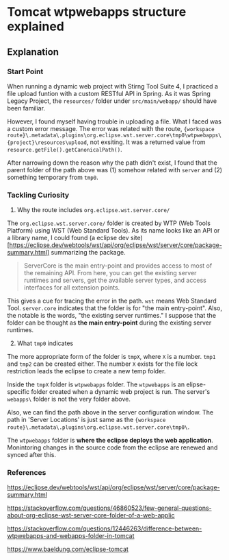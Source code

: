 # Tomcat wtpwebapps structure explained

## Explanation

### Start Point

When running a dynamic web project with Stirng Tool Suite 4, I practiced a file upload funtion with a custom RESTful API in Spring. As it was Spring Legacy Project, the `resources/` folder under `src/main/webapp/` should have been familiar.

However, I found myself having trouble in uploading a file. What I faced was a custom error message. The error was related with the route, `{workspace route}\.metadata\.plugins\org.eclipse.wst.server.core\tmp0\wtpwebapps\{project}\resources\upload`, not exsiting. It was a returned value from `resource.getFile().getCanonicalPath()`. 

After narrowing down the reason why the path didn't exist, I found that the parent folder of the path above was (1) somehow related with `server` and (2) something temporary from `tmp0`. 

### Tackling Curiosity

1. Why the route includes `org.eclipse.wst.server.core/`

The `org.eclipse.wst.server.core/` folder is created by WTP (Web Tools Platform) using WST (Web Standard Tools). As its name looks like an API or a library name, I could found (a eclipse dev site)[https://eclipse.dev/webtools/wst/api/org/eclipse/wst/server/core/package-summary.html] summarizing the package.

> ServerCore is the main entry-point and provides access to most of the remaining API. From here, you can get the existing server runtimes and servers, get the available server types, and access interfaces for all extension points.

This gives a cue for tracing the error in the path. `wst` means Web Standard Tool. `server.core` indicates that the folder is for "the main entry-point". Also, the notable is the words, "the existing server runtimes." I suppose that the folder can be thought as **the main entry-point** during the existing server runtimes.

2. What `tmp0` indicates

The more appropriate form of the folder is `tmpX`, where `X` is a number. `tmp1` and `tmp2` can be created either. The number `X` exists for the file lock restriction leads the eclipse to create a new temp folder.

Inside the `tmpX` folder is `wtpwebapps` folder. The `wtpwebapps` is an elipse-specific folder created when a dynamic web project is run. The server's `webapps\` folder is not the very folder above.

Also, we can find the path above in the server configuration window. The path in 'Server Locations' is just same as the `{workspace route}\.metadata\.plugins\org.eclipse.wst.server.core\tmp0\`. 

The `wtpwebapps` folder is **where the eclipse deploys the web application**. Monintoring changes in the source code from the eclipse are renewed and synced after this.

### References

https://eclipse.dev/webtools/wst/api/org/eclipse/wst/server/core/package-summary.html

https://stackoverflow.com/questions/46860523/few-general-questions-about-org-eclipse-wst-server-core-folder-of-a-web-applic

https://stackoverflow.com/questions/12446263/difference-between-wtpwebapps-and-webapps-folder-in-tomcat

https://www.baeldung.com/eclipse-tomcat